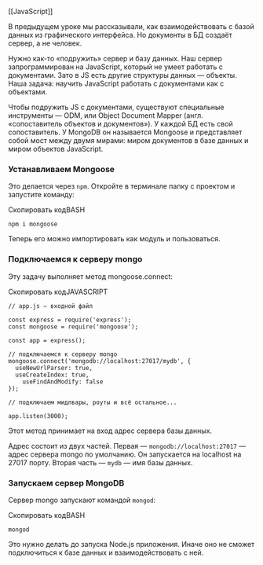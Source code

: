 [[JavaScript]]

В предыдущем уроке мы рассказывали, как взаимодействовать с базой данных из графического интерфейса. Но документы в БД создаёт сервер, а не человек.

Нужно как-то «подружить» сервер и базу данных. Наш сервер запрограммирован на JavaScript, который не умеет работать с документами. Зато в JS есть другие структуры данных — объекты. Наша задача: научить JavaScript работать с документами как с объектами.

Чтобы подружить JS с документами, существуют специальные инструменты — ODM, или Object Document Mapper (англ. «сопоставитель объектов и документов»). У каждой БД есть свой сопоставитель. У MongoDB он называется Mongoose и представляет собой мост между двумя мирами: миром документов в базе данных и миром объектов JavaScript.

### Устанавливаем Mongoose

Это делается через `npm`. Откройте в терминале папку с проектом и запустите команду:

Скопировать кодBASH

```
npm i mongoose 
```

Теперь его можно импортировать как модуль и пользоваться.

### Подключаемся к серверу mongo

Эту задачу выполняет метод mongoose.connect:

Скопировать кодJAVASCRIPT

```
// app.js — входной файл

const express = require('express');
const mongoose = require('mongoose');

const app = express();

// подключаемся к серверу mongo
mongoose.connect('mongodb://localhost:27017/mydb', {
  useNewUrlParser: true,
  useCreateIndex: true,
    useFindAndModify: false
});

// подключаем мидлвары, роуты и всё остальное...

app.listen(3000); 
```

Этот метод принимает на вход адрес сервера базы данных.

Адрес состоит из двух частей. Первая — `mongodb://localhost:27017` — адрес сервера mongo по умолчанию. Он запускается на localhost на 27017 порту. Вторая часть — `mydb` — имя базы данных.

### Запускаем сервер MongoDB

Сервер mongo запускают командой `mongod`:

Скопировать кодBASH

```
mongod 
```

Это нужно делать до запуска Node.js приложения. Иначе оно не сможет подключиться к базе данных и взаимодействовать с ней.